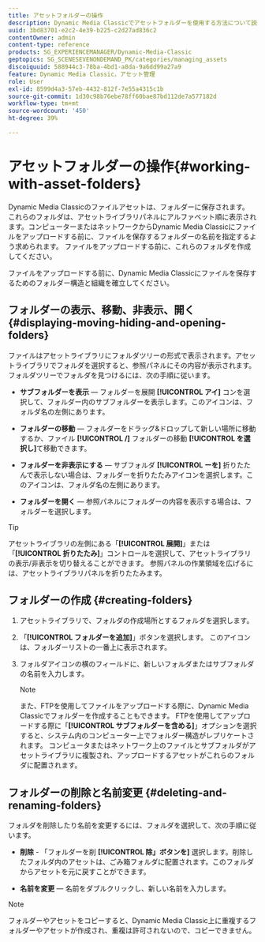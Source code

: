 ```yaml
---
title: アセットフォルダーの操作
description: Dynamic Media Classicでアセットフォルダーを使用する方法について説明します。
uuid: 3bd83701-e2c2-4e39-b225-c2d27ad836c2
contentOwner: admin
content-type: reference
products: SG_EXPERIENCEMANAGER/Dynamic-Media-Classic
geptopics: SG_SCENESEVENONDEMAND_PK/categories/managing_assets
discoiquuid: 588944c3-78ba-4bd1-a8da-9a6dd99a27a9
feature: Dynamic Media Classic，アセット管理
role: User
exl-id: 8599d4a3-57eb-4432-812f-7e55a4315c1b
source-git-commit: 1d30c98b76ebe78ff60bae87bd112de7a577182d
workflow-type: tm+mt
source-wordcount: '450'
ht-degree: 39%

---
```


# アセットフォルダーの操作{#working-with-asset-folders}

Dynamic Media Classicのファイルアセットは、フォルダーに保存されます。 これらのフォルダは、アセットライブラリパネルにアルファベット順に表示されます。コンピューターまたはネットワークからDynamic Media Classicにファイルをアップロードする前に、ファイルを保存するフォルダーの名前を指定するよう求められます。 ファイルをアップロードする前に、これらのフォルダを作成してください。

ファイルをアップロードする前に、Dynamic Media Classicにファイルを保存するためのフォルダー構造と組織を確立してください。

## フォルダーの表示、移動、非表示、開く {#displaying-moving-hiding-and-opening-folders}

ファイルはアセットライブラリにフォルダツリーの形式で表示されます。アセットライブラリでフォルダを選択すると、参照パネルにその内容が表示されます。フォルダツリーでフォルダを見つけるには、次の手順に従います。

* **サブフォルダーを表示**  — フォルダーを展開 **[!UICONTROL アイ]** コンを選択して、フォルダー内のサブフォルダーを表示します。このアイコンは、フォルダ名の左側にあります。

* **フォルダーの移動**  — フォルダーをドラッグ&amp;ドロップして新しい場所に移動するか、ファイル **[!UICONTROL /]** フォルダーの移動 **[!UICONTROL を選択し]**&#x200B;て移動できます。

* **フォルダーを非表示にする**  — サブフォルダ **[!UICONTROL ーを]** 折りたたんで表示しない場合は、フォルダーを折りたたみアイコンを選択します。このアイコンは、フォルダ名の左側にあります。

* **フォルダーを開く**  — 参照パネルにフォルダーの内容を表示する場合は、フォルダーを選択します。

>[!TIP]
>
>アセットライブラリの左側にある「**[!UICONTROL 展開]**」または「**[!UICONTROL 折りたたみ]**」コントロールを選択して、アセットライブラリの表示/非表示を切り替えることができます。 参照パネルの作業領域を広げるには、アセットライブラリパネルを折りたたみます。

## フォルダーの作成 {#creating-folders}

1. アセットライブラリで、フォルダの作成場所とするフォルダを選択します。
1. 「**[!UICONTROL フォルダーを追加]**」ボタンを選択します。 このアイコンは、フォルダーリストの一番上に表示されます。
1. フォルダアイコンの横のフィールドに、新しいフォルダまたはサブフォルダの名前を入力します。

   >[!NOTE]
   >
   >また、FTPを使用してファイルをアップロードする際に、Dynamic Media Classicでフォルダーを作成することもできます。 FTPを使用してアップロードする際に「**[!UICONTROL サブフォルダーを含める]**」オプションを選択すると、システム内のコンピューター上でフォルダー構造がレプリケートされます。 コンピュータまたはネットワーク上のファイルとサブフォルダがアセットライブラリに複製され、アップロードするアセットがこれらのフォルダに配置されます。

## フォルダーの削除と名前変更 {#deleting-and-renaming-folders}

フォルダを削除したり名前を変更するには、フォルダを選択して、次の手順に従います。

* **削除**  - 「フォルダーを削 **[!UICONTROL 除」ボタンを]** 選択します。削除したフォルダ内のアセットは、ごみ箱フォルダに配置されます。このフォルダからアセットを元に戻すことができます。

* **名前を変更**  — 名前をダブルクリックし、新しい名前を入力します。

>[!NOTE]
>
>フォルダーやアセットをコピーすると、Dynamic Media Classic上に重複するフォルダーやアセットが作成され、重複は許可されないので、コピーできません。

